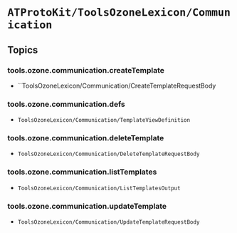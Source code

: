 # ``ATProtoKit/ToolsOzoneLexicon/Communication``

## Topics

### tools.ozone.communication.createTemplate

- ``ToolsOzoneLexicon/Communication/CreateTemplateRequestBody

### tools.ozone.communication.defs

- ``ToolsOzoneLexicon/Communication/TemplateViewDefinition``

### tools.ozone.communication.deleteTemplate

- ``ToolsOzoneLexicon/Communication/DeleteTemplateRequestBody``

### tools.ozone.communication.listTemplates

- ``ToolsOzoneLexicon/Communication/ListTemplatesOutput``

### tools.ozone.communication.updateTemplate

- ``ToolsOzoneLexicon/Communication/UpdateTemplateRequestBody``

